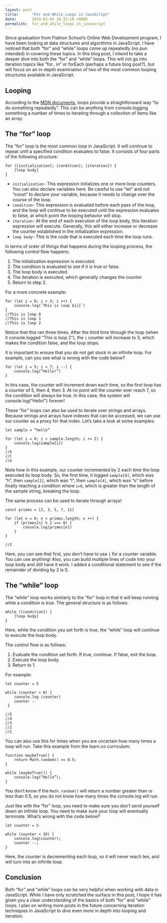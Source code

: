 ```yaml
---
layout: post
title:      "For and While Loops in JavaScript"
date:       2019-03-04 18:32:18 +0000
permalink:  for_and_while_loops_in_javascript
---
```



Since graduation from Flatiron School’s Online Web Development program, I have been looking at data structures and algorithms in JavaScript. I have noticed that both “for” and “while” loops come up repeatedly (no pun intended) in covering these topics. In this blog post, I intend to take a deeper dive into both the “for” and “while” loops. This will not go into iteration topics like “for.. in” or forEach (perhaps a future blog post?), but will focus on an in-depth examination of two of the most common looping structures available in JavaScript.

## Looping
According to the [MDN documents](https://developer.mozilla.org/en-US/docs/Web/JavaScript/Guide/Loops_and_iteration), loops provide a straightforward way “to do something repeatedly”. This can be anything from console.logging something a number of times to iterating through a collection of items like an array. 

## The “for” loop

The “for” loop is the most common loop in JavaScript. It will continue to repeat until a specified condition evaluates to false. It consists of four parts of the following structure:

```
for ([initialization]; [condition]; [iteration]) {
	[loop body]
}
```

* `initialization`- This expression initializes one or more loop counters. You can also declare variables here. Be careful to use “let” and not “const” to declare your variable, because it needs to change over the course of the loop. 
* `condition`- This expression is evaluated before each pass of the loop, and the loop will continue to be executed until the expression evaluates to false, at which point the looping behavior will stop.
* `iteration`- At the end of each execution of the loop body, this iteration expression will execute. Generally, this will either increase or decrease the counter established in the initialization expression. 
* `loop body`- This is the code that is executed each time the loop runs. 

In terms of order of things that happens during the looping process, the following control flow happens:
1. The initialization expression is executed.
1. The condition is evaluated to see if it is true or false.
1. The loop body is executed.
1. The iteration is executed, which generally changes the counter.
1. Return to step 2.

For a more concrete example:

```
for (let i = 0; i < 3; i ++) {
	console.log(`This is loop ${i}`)
}
//This is loop 0
//This is loop 1
//This is loop 2
```

Notice that this ran three times. After the third time through the loop (when it console.logged “This is loop 2”), the `i` counter will increase to 3, which makes the condition false, and the loop stops. 

It is important to ensure that you do not get stuck in an infinite loop. For example, can you see what is wrong with the code below?

```
for (let i = 5; i < 7; i --) {
	console.log(“Hello!”)
}
```

In this case, the counter will increment down each time, so the first loop has a counter of 5, then 4, then 3. At no point will the counter ever reach 7, so the condition will always be true. In this case, the system will console.log(“Hello!”) forever! 

These “for” loops can also be used to iterate over strings and arrays. Because strings and arrays have indexes that can be accessed, we can use our counter as a proxy for that index. Let’s take a look at some examples:

```
let sample = “hello”

for (let i = 0; i < sample.length; i += 2) {
	console.log(sample[i])
}
//h
//l
//o
```

Note how in this example, our counter incremented by 2 each time the loop executed its loop body. So, the first time, it logged `sample[0]`, which was “h”, then `sample[2]`, which was “l”, then `sample[4]`, which was “o” before finally reaching a condition where `i=6`, which is greater than the length of the sample string, breaking the loop.

The same process can be used to iterate through arrays! 

```
const primes = [2, 3, 5, 7, 11]

for (let n = 0; n < primes.length; n ++) {
	if (primes[n] % 2 === 0) {
		console.log(primes[n])
	}
}

//2
```

Here, you can see that first, you don’t have to use `i` for a counter variable. You can use anything! Also, you can build multiple lines of code into your loop body and still have it work. I added a conditional statement to see if the remainder of dividing by 2 is 0. 

## The “while” loop

The “while” loop works similarly to the “for” loop in that it will keep running while a condition is true. The general structure is as follows:

```
while ([condition]) {
	[loop body]
}
```

Here, while the condition you set forth is true, the “while” loop will continue to execute the loop body. 

The control flow is as follows:
1. Evaluate the condition set forth. If true, continue. If false, exit the loop.
1. Execute the loop body.
1. Return to 1.

For example: 

```
let counter = 5

while (counter > 0) {
	console.log (counter)
	counter --
 }

//5
//4
//3
//2
//1
```

You can also use this for times when you are uncertain how many times a loop will run. Take this example from the learn.co curriculum:

```
function maybeTrue() {
	return Math.random() >= 0.5;
}

while (maybeTrue()) {
	console.log(“Hello”);
}
```

You don’t know if the `Math.random()` will return a number greater than or less than 0.5, so you do not know how many times the console.log will run. 

Just like with the “for” loop, you need to make sure you don’t send yourself down an infinite loop. You need to make sure your loop will eventually terminate. What’s wrong with the code below?

```
let counter = 5

while (counter < 10) {
	console.log(counter);
	counter --;
}
```

Here, the counter is decrementing each loop, so it will never reach ten, and will turn into an infinite loop. 

## Conclusion

Both “for” and “while” loops can be very helpful when working with data in JavaScript. While I have only scratched the surface in this post, I hope it has given you a clear understanding of the basics of both “for” and “while” loops. I plan on writing more posts in the future concerning iteration techniques in JavaScript to dive even more in depth into looping and iteration. 

